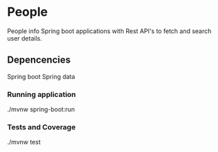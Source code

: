 # People
People info Spring boot applications with Rest API's to fetch and search user details.

## Depencencies
Spring boot
Spring data


### Running application
./mvnw spring-boot:run

### Tests and Coverage
./mvnw test


